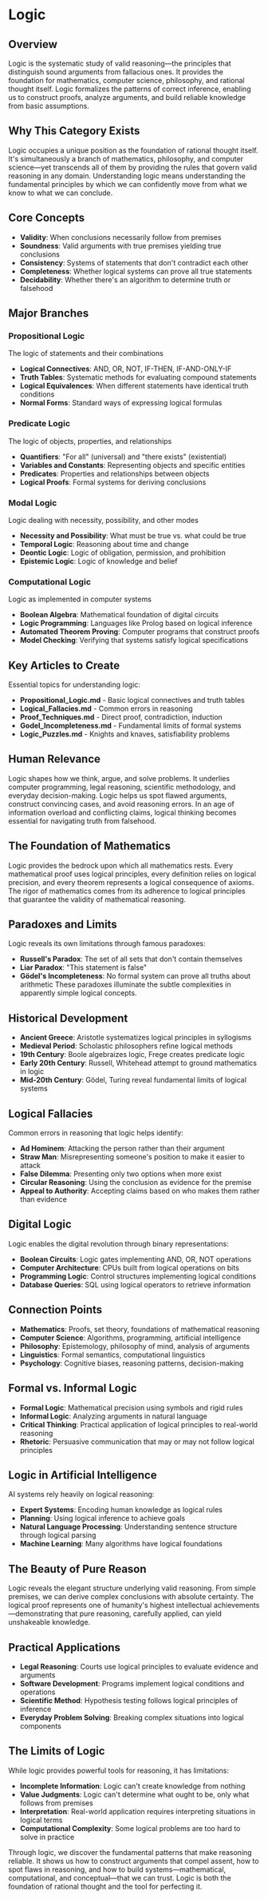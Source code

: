 # Logic

## Overview
Logic is the systematic study of valid reasoning—the principles that distinguish sound arguments from fallacious ones. It provides the foundation for mathematics, computer science, philosophy, and rational thought itself. Logic formalizes the patterns of correct inference, enabling us to construct proofs, analyze arguments, and build reliable knowledge from basic assumptions.

## Why This Category Exists
Logic occupies a unique position as the foundation of rational thought itself. It's simultaneously a branch of mathematics, philosophy, and computer science—yet transcends all of them by providing the rules that govern valid reasoning in any domain. Understanding logic means understanding the fundamental principles by which we can confidently move from what we know to what we can conclude.

## Core Concepts
- **Validity**: When conclusions necessarily follow from premises
- **Soundness**: Valid arguments with true premises yielding true conclusions
- **Consistency**: Systems of statements that don't contradict each other
- **Completeness**: Whether logical systems can prove all true statements
- **Decidability**: Whether there's an algorithm to determine truth or falsehood

## Major Branches

### Propositional Logic
The logic of statements and their combinations
- **Logical Connectives**: AND, OR, NOT, IF-THEN, IF-AND-ONLY-IF
- **Truth Tables**: Systematic methods for evaluating compound statements
- **Logical Equivalences**: When different statements have identical truth conditions
- **Normal Forms**: Standard ways of expressing logical formulas

### Predicate Logic
The logic of objects, properties, and relationships
- **Quantifiers**: "For all" (universal) and "there exists" (existential)
- **Variables and Constants**: Representing objects and specific entities
- **Predicates**: Properties and relationships between objects
- **Logical Proofs**: Formal systems for deriving conclusions

### Modal Logic
Logic dealing with necessity, possibility, and other modes
- **Necessity and Possibility**: What must be true vs. what could be true
- **Temporal Logic**: Reasoning about time and change
- **Deontic Logic**: Logic of obligation, permission, and prohibition
- **Epistemic Logic**: Logic of knowledge and belief

### Computational Logic
Logic as implemented in computer systems
- **Boolean Algebra**: Mathematical foundation of digital circuits
- **Logic Programming**: Languages like Prolog based on logical inference
- **Automated Theorem Proving**: Computer programs that construct proofs
- **Model Checking**: Verifying that systems satisfy logical specifications

## Key Articles to Create
Essential topics for understanding logic:
- **Propositional_Logic.md** - Basic logical connectives and truth tables
- **Logical_Fallacies.md** - Common errors in reasoning
- **Proof_Techniques.md** - Direct proof, contradiction, induction
- **Godel_Incompleteness.md** - Fundamental limits of formal systems
- **Logic_Puzzles.md** - Knights and knaves, satisfiability problems

## Human Relevance
Logic shapes how we think, argue, and solve problems. It underlies computer programming, legal reasoning, scientific methodology, and everyday decision-making. Logic helps us spot flawed arguments, construct convincing cases, and avoid reasoning errors. In an age of information overload and conflicting claims, logical thinking becomes essential for navigating truth from falsehood.

## The Foundation of Mathematics
Logic provides the bedrock upon which all mathematics rests. Every mathematical proof uses logical principles, every definition relies on logical precision, and every theorem represents a logical consequence of axioms. The rigor of mathematics comes from its adherence to logical principles that guarantee the validity of mathematical reasoning.

## Paradoxes and Limits
Logic reveals its own limitations through famous paradoxes:
- **Russell's Paradox**: The set of all sets that don't contain themselves
- **Liar Paradox**: "This statement is false"
- **Gödel's Incompleteness**: No formal system can prove all truths about arithmetic
These paradoxes illuminate the subtle complexities in apparently simple logical concepts.

## Historical Development
- **Ancient Greece**: Aristotle systematizes logical principles in syllogisms
- **Medieval Period**: Scholastic philosophers refine logical methods
- **19th Century**: Boole algebraizes logic, Frege creates predicate logic
- **Early 20th Century**: Russell, Whitehead attempt to ground mathematics in logic
- **Mid-20th Century**: Gödel, Turing reveal fundamental limits of logical systems

## Logical Fallacies
Common errors in reasoning that logic helps identify:
- **Ad Hominem**: Attacking the person rather than their argument
- **Straw Man**: Misrepresenting someone's position to make it easier to attack
- **False Dilemma**: Presenting only two options when more exist
- **Circular Reasoning**: Using the conclusion as evidence for the premise
- **Appeal to Authority**: Accepting claims based on who makes them rather than evidence

## Digital Logic
Logic enables the digital revolution through binary representations:
- **Boolean Circuits**: Logic gates implementing AND, OR, NOT operations
- **Computer Architecture**: CPUs built from logical operations on bits
- **Programming Logic**: Control structures implementing logical conditions
- **Database Queries**: SQL using logical operators to retrieve information

## Connection Points
- **Mathematics**: Proofs, set theory, foundations of mathematical reasoning
- **Computer Science**: Algorithms, programming, artificial intelligence
- **Philosophy**: Epistemology, philosophy of mind, analysis of arguments
- **Linguistics**: Formal semantics, computational linguistics
- **Psychology**: Cognitive biases, reasoning patterns, decision-making

## Formal vs. Informal Logic
- **Formal Logic**: Mathematical precision using symbols and rigid rules
- **Informal Logic**: Analyzing arguments in natural language
- **Critical Thinking**: Practical application of logical principles to real-world reasoning
- **Rhetoric**: Persuasive communication that may or may not follow logical principles

## Logic in Artificial Intelligence
AI systems rely heavily on logical reasoning:
- **Expert Systems**: Encoding human knowledge as logical rules
- **Planning**: Using logical inference to achieve goals
- **Natural Language Processing**: Understanding sentence structure through logical parsing
- **Machine Learning**: Many algorithms have logical foundations

## The Beauty of Pure Reason
Logic reveals the elegant structure underlying valid reasoning. From simple premises, we can derive complex conclusions with absolute certainty. The logical proof represents one of humanity's highest intellectual achievements—demonstrating that pure reasoning, carefully applied, can yield unshakeable knowledge.

## Practical Applications
- **Legal Reasoning**: Courts use logical principles to evaluate evidence and arguments
- **Software Development**: Programs implement logical conditions and operations
- **Scientific Method**: Hypothesis testing follows logical principles of inference
- **Everyday Problem Solving**: Breaking complex situations into logical components

## The Limits of Logic
While logic provides powerful tools for reasoning, it has limitations:
- **Incomplete Information**: Logic can't create knowledge from nothing
- **Value Judgments**: Logic can't determine what ought to be, only what follows from premises
- **Interpretation**: Real-world application requires interpreting situations in logical terms
- **Computational Complexity**: Some logical problems are too hard to solve in practice

Through logic, we discover the fundamental patterns that make reasoning reliable. It shows us how to construct arguments that compel assent, how to spot flaws in reasoning, and how to build systems—mathematical, computational, and conceptual—that we can trust. Logic is both the foundation of rational thought and the tool for perfecting it.

